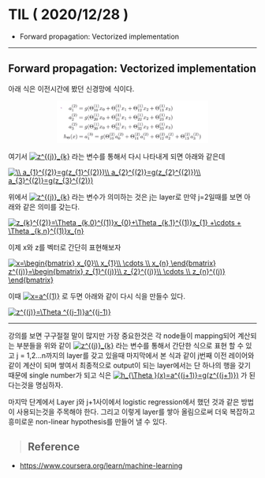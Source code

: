 # TIL ( 2020/12/28 )

- Forward propagation: Vectorized implementation

---

## Forward propagation: Vectorized implementation

아래 식은 이전시간에 봤던 신경망에 식이다. 

<p align="center"><img src="../image/Machine/12.23/004.png" style="zoom:30%;"/></p>

여기서 <a href="https://www.codecogs.com/eqnedit.php?latex=z^{(j)}_{k}" target="_blank"><img src="https://latex.codecogs.com/gif.latex?z^{(j)}_{k}" title="z^{(j)}_{k}" /></a> 라는 변수를 통해서 다시 나타내게 되면 아래와 같은데 

<a href="https://www.codecogs.com/eqnedit.php?latex=\\&space;a_{1}^{(2)}=g(z_{1}^{(2)})\\&space;a_{2}^{(2)}=g(z_{2}^{(2)})\\&space;a_{3}^{(2)}=g(z_{3}^{(2)})" target="_blank" ><img src="https://latex.codecogs.com/gif.latex?\\&space;a_{1}^{(2)}=g(z_{1}^{(2)})\\&space;a_{2}^{(2)}=g(z_{2}^{(2)})\\&space;a_{3}^{(2)}=g(z_{3}^{(2)})" title="\\ a_{1}^{(2)}=g(z_{1}^{(2)})\\ a_{2}^{(2)}=g(z_{2}^{(2)})\\ a_{3}^{(2)}=g(z_{3}^{(2)})" /></a>

  

위에서 <a href="https://www.codecogs.com/eqnedit.php?latex=z^{(j)}_{k}" target="_blank"><img src="https://latex.codecogs.com/gif.latex?z^{(j)}_{k}" title="z^{(j)}_{k}" /></a> 라는 변수가 의미하는 것은 j는 layer로 만약 j=2일때를 보면 아래와 같은 의미를 갖는다. 

<a href="https://www.codecogs.com/eqnedit.php?latex=z_{k}^{(2)}=\Theta&space;_{k,0}^{(1)}x_{0}&plus;\Theta&space;_{k,1}^{(1)}x_{1}&space;&plus;\cdots&space;&plus;&space;\Theta&space;_{k,n}^{(1)}x_{n}" target="_blank"><img src="https://latex.codecogs.com/gif.latex?z_{k}^{(2)}=\Theta&space;_{k,0}^{(1)}x_{0}&plus;\Theta&space;_{k,1}^{(1)}x_{1}&space;&plus;\cdots&space;&plus;&space;\Theta&space;_{k,n}^{(1)}x_{n}" title="z_{k}^{(2)}=\Theta _{k,0}^{(1)}x_{0}+\Theta _{k,1}^{(1)}x_{1} +\cdots + \Theta _{k,n}^{(1)}x_{n}" /></a>

  

이제 x와 z를 벡터로 간단히 표현해보자

<a href="https://www.codecogs.com/eqnedit.php?latex=x=\begin{bmatrix}&space;x_{0}\\&space;x_{1}\\&space;\cdots&space;\\&space;x_{n}&space;\end{bmatrix}&space;z^{(j)}=\begin{bmatrix}&space;z_{1}^{(j)}\\&space;z_{2}^{(j)}\\&space;\cdots&space;\\&space;z_{n}^{(j)}&space;\end{bmatrix}" target="_blank"><img src="https://latex.codecogs.com/gif.latex?x=\begin{bmatrix}&space;x_{0}\\&space;x_{1}\\&space;\cdots&space;\\&space;x_{n}&space;\end{bmatrix}&space;z^{(j)}=\begin{bmatrix}&space;z_{1}^{(j)}\\&space;z_{2}^{(j)}\\&space;\cdots&space;\\&space;z_{n}^{(j)}&space;\end{bmatrix}" title="x=\begin{bmatrix} x_{0}\\ x_{1}\\ \cdots \\ x_{n} \end{bmatrix} z^{(j)}=\begin{bmatrix} z_{1}^{(j)}\\ z_{2}^{(j)}\\ \cdots \\ z_{n}^{(j)} \end{bmatrix}" /></a>

  

이때 <a href="https://www.codecogs.com/eqnedit.php?latex=x=a^{(1)}" target="_blank"><img src="https://latex.codecogs.com/gif.latex?x=a^{(1)}" title="x=a^{(1)}" /></a> 로 두면 아래와 같이 다시 식을 만들수 있다.

<a href="https://www.codecogs.com/eqnedit.php?latex=z^{(j)}=\Theta&space;^{(j-1)}a^{(j-1)}" target="_blank"><img src="https://latex.codecogs.com/gif.latex?z^{(j)}=\Theta&space;^{(j-1)}a^{(j-1)}" title="z^{(j)}=\Theta ^{(j-1)}a^{(j-1)}" /></a>

  

---

  

강의를 보면 구구절절 말이 많지만 가장 중요한것은 각 node들이 mapping되어 계산되는 부분들을 위와 같이 <a href="https://www.codecogs.com/eqnedit.php?latex=z^{(j)}_{k}" target="_blank"><img src="https://latex.codecogs.com/gif.latex?z^{(j)}_{k}" title="z^{(j)}_{k}" /></a> 라는 변수를 통해서 간단한 식으로 표현 할 수 있고 j = 1,2...n까지의 layer를 갖고 있을때 마지막에서 본 식과 같이 j번째 이전 레이어와 같이 계산이 되며 쌓여서 최종적으로 output이 되는 layer에서는 단 하나의 행을 갖기 때문에 single number가 되고 식은  <a href="https://www.codecogs.com/eqnedit.php?latex=h_{\Theta&space;}(x)=a^{(j&plus;1)}=g(z^{(j&plus;1)})" target="_blank"><img src="https://latex.codecogs.com/gif.latex?h_{\Theta&space;}(x)=a^{(j&plus;1)}=g(z^{(j&plus;1)})" title="h_{\Theta }(x)=a^{(j+1)}=g(z^{(j+1)})" /></a> 가 된다는것을 명심하자.

  

마지막 단계에서 Layer j와 j+1사이에서 logistic regression에서 했던 것과 같은 방법이 사용되는것을 주목해야 한다. 그리고 이렇게 layer를 쌓아 올림으로써 더욱 복잡하고 흥미로운 non-linear hypothesis를 만들어 낼 수 있다.

  



>## Reference

- https://www.coursera.org/learn/machine-learning

